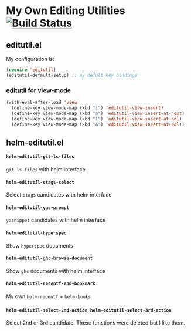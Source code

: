 # My Own Editing Utilities [![Build Status](https://travis-ci.org/syohex/emacs-editutil.png)](https://travis-ci.org/syohex/emacs-editutil)

## editutil.el

My configuration is:

```lisp
(require 'editutil)
(editutil-default-setup) ;; my defult key bindings
```

### editutil for view-mode

```lisp
(with-eval-after-load 'view
  (define-key view-mode-map (kbd "i") 'editutil-view-insert)
  (define-key view-mode-map (kbd "a") 'editutil-view-insert-at-next)
  (define-key view-mode-map (kbd "I") 'editutil-view-insert-at-bol)
  (define-key view-mode-map (kbd "A") 'editutil-view-insert-at-eol))
```

## helm-editutil.el

#### `helm-editutil-git-ls-files`

`git ls-files` with helm interface

#### `helm-editutil-etags-select`

Select `etags` candidates with helm interface

#### `helm-editutil-yas-prompt`

`yasnippet` candidates with helm interface

#### `helm-editutil-hyperspec`

Show `hyperspec` documents

#### `helm-editutil-ghc-browse-document`

Show `ghc` documents with helm interface

#### `helm-editutil-recentf-and-bookmark`

My own `helm-recentf` + `helm-books`

#### `helm-editutil-select-2nd-action`, `helm-editutil-select-3rd-action`

Select 2nd or 3rd candidate. These functions were deleted but I like them.
